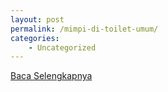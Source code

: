 ```yaml
---
layout: post
permalink: /mimpi-di-toilet-umum/
categories:
    - Uncategorized
---
```


[Baca Selengkapnya](/01)
